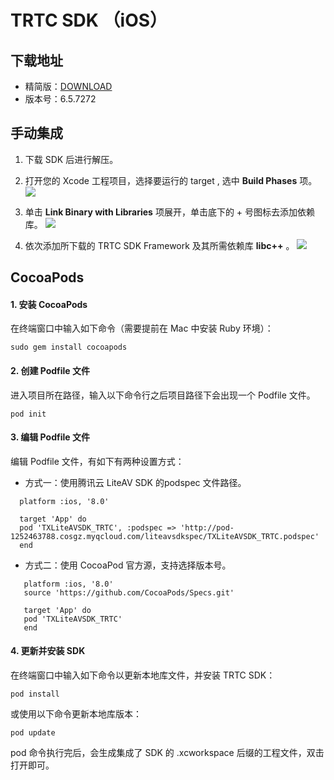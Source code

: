 # TRTC SDK （iOS）

## 下载地址
- 精简版：[DOWNLOAD](http://liteavsdk-1252463788.cosgz.myqcloud.com/6.5/TXLiteAVSDK_TRTC_iOS_6.5.7272_SDK.zip)
- 版本号：6.5.7272

## 手动集成

1. 下载 SDK 后进行解压。

2. 打开您的 Xcode 工程项目，选择要运行的 target , 选中 **Build Phases** 项。
![](https://main.qcloudimg.com/raw/2719ff925e92de21a2ba370a8ba5a32c.jpg)

3. 单击 **Link Binary with Libraries** 项展开，单击底下的 + 号图标去添加依赖库。
![](https://main.qcloudimg.com/raw/2e3b382fccadb0fe9e1038fffa1ef12f.jpg)

4. 依次添加所下载的 TRTC SDK Framework 及其所需依赖库 **libc++** 。
![](https://main.qcloudimg.com/raw/0327c1ab6562e0f6e7f17b2e0fbe96dd.jpg)



## CocoaPods 
#### 1. 安装 CocoaPods
在终端窗口中输入如下命令（需要提前在 Mac 中安装 Ruby 环境）：
```
sudo gem install cocoapods
```

#### 2. 创建 Podfile 文件
进入项目所在路径，输入以下命令行之后项目路径下会出现一个 Podfile 文件。
```
pod init
```

#### 3. 编辑 Podfile 文件
编辑 Podfile 文件，有如下有两种设置方式：
-  方式一：使用腾讯云 LiteAV SDK 的podspec 文件路径。
```
  platform :ios, '8.0'
  
  target 'App' do
  pod 'TXLiteAVSDK_TRTC', :podspec => 'http://pod-1252463788.cosgz.myqcloud.com/liteavsdkspec/TXLiteAVSDK_TRTC.podspec'
  end
```

-  方式二：使用 CocoaPod 官方源，支持选择版本号。
```
   platform :ios, '8.0'
   source 'https://github.com/CocoaPods/Specs.git'
   
   target 'App' do
   pod 'TXLiteAVSDK_TRTC'
   end
```
  
#### 4. 更新并安装 SDK
在终端窗口中输入如下命令以更新本地库文件，并安装 TRTC SDK：
```
pod install
```
或使用以下命令更新本地库版本：
```
pod update
```

pod 命令执行完后，会生成集成了 SDK 的 .xcworkspace 后缀的工程文件，双击打开即可。


